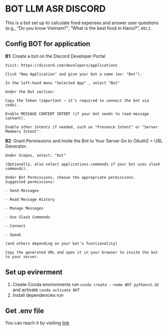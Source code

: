 # BOT LLM ASR DISCORD
This is a bot set up to calculate food expenses and answer user questions (e.g., “Do you know Vietnam?”, “What is the best food in Hanoi?”, etc.).

## Config BOT for application
**B1**: Create a bot on the Discord Developer Portal

    Visit: https://discord.com/developers/applications

    Click "New Application" and give your bot a name (ex: "Bot").

    In the left-hand menu "Selected App" , select "Bot"

    Under the Bot section:

    Copy the Token (important – it’s required to connect the bot via code).

    Enable MESSAGE CONTENT INTENT (if your bot needs to read message content).

    Enable other intents if needed, such as "Presence Intent" or "Server Members Intent".

**B2**: Grant Permissions and Invite the Bot to Your Server
    Go to OAuth2 > URL Generator.

    Under Scopes, select: "bot"

    (Optionally, also select applications.commands if your bot uses slash commands).

    Under Bot Permissions, choose the appropriate permissions.
    Suggested permissions:

    - Send Messages

    - Read Message History

    - Manage Messages

    - Use Slash Commands

    - Connect

    - Speak

    (and others depending on your bot's functionality)

    Copy the generated URL and open it in your browser to invite the bot to your server.

## Set up evirerment
1. Create Conda environments run ```conda create --name BOT python=3.10``` and activate ```conda activate BOT```
2.  Install dependencies run 
## Get .env file
You can reach it by visiting [link](https://drive.google.com/drive/u/0/folders/1sRNPoqGzKpnr0LE-KBWFziyHQgW5aM7L)